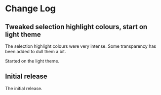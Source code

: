 # Change Log

## Tweaked selection highlight colours, start on light theme

The selection highlight colours were very intense. Some transparency has been
added to dull them a bit.

Started on the light theme.

## Initial release

The initial release.